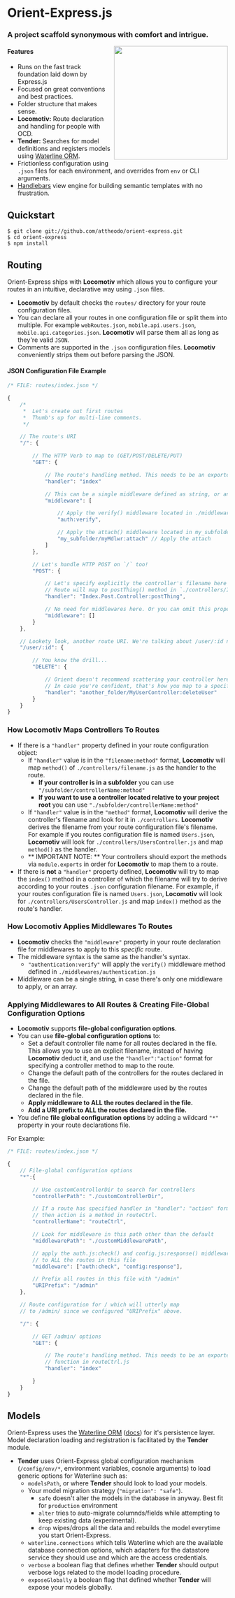 # Orient-Express.js
### A project scaffold synonymous with comfort and intrigue.


<img align="right" height="260" src="http://atworks.gr/orient/logo.png">

#### Features
- Runs on the fast track foundation laid down by Express.js
- Focused on great conventions and best practices.
- Folder structure that makes sense.
- **Locomotiv:** Route declaration and handling for people with OCD.
- **Tender:** Searches for model definitions and registers models using [Waterline ORM](https://github.com/balderdashy/waterline).
- Frictionless configuration using `.json` files for each environment, and overrides from `env` or CLI arguments.
- [Handlebars](http://handlebarsjs.com/) view engine for building semantic templates with no frustration.

## Quickstart
```
$ git clone git://github.com/attheodo/orient-express.git
$ cd orient-express
$ npm install
```

## Routing
Orient-Express ships with **Locomotiv** which allows you to configure your routes in an intuitive, declarative way using `.json` files.

- **Locomotiv** by default checks the `routes/` directory for your route configuration files.
- You can declare all your routes in one configuration file or split them into multiple. For example `webRoutes.json`, `mobile.api.users.json`, `mobile.api.categories.json`. **Locomotiv** will parse them all as long as they're valid `JSON`.
- Comments are supported in the `.json` configuration files. **Locomotiv** conveniently strips them out before parsing the JSON.

#### JSON Configuration File Example
```javascript
/* FILE: routes/index.json */

{
    /*
     *  Let's create out first routes
     *  Thumb's up for multi-line comments.
     */

	// The route's URI
	"/": {

		// The HTTP Verb to map to (GET/POST/DELETE/PUT)
		"GET": {

			// The route's handling method. This needs to be an exported function in your controller
			"handler": "index"

			// This can be a single middleware defined as string, or an array
			"middleware": [

				// Apply the verify() middleware located in ./middlewares/auth.js
				"auth:verify",

				// Apply the attach() middleware located in my_subfolder/myMdlrw.js
				"my_subfolder/myMdlwr:attach" // Apply the attach
			]
		},

		// Let's handle HTTP POST on `/` too!
		"POST": {

			// Let's specify explicitly the controller's filename here
			// Route will map to postThing() method in `./controllers/Index.Post.Controller.js`
			"handler": "Index.Post.Controller:postThing",

			// No need for middlewares here. Or you can omit this property completely.
			"middleware": []
		}
	},

	// Lookety look, another route URI. We're talking about /user/:id now!
	"/user/:id": {

		// You know the drill...
		"DELETE": {

			// Orient doesn't recommend scattering your controller here and there.
			// In case you're confident, that's how you map to a specific controller in a specific folder
			"handler": "another_folder/MyUserController:deleteUser"
		}
	}
}
```

### How Locomotiv Maps Controllers To Routes
- If there is a `"handler"` property defined in your route configuration object:
	- If `"handler"` value is in the `"filename:method"` format, **Locomotiv** will map `method()` of `./controllers/filename.js` as the handler to the route.
		- **If your controller is in a subfolder** you can use `"/subfolder/controllerName:method"`
		- **If you want to use a controller located relative to your project root** you can use `"./subfolder/controllerName:method"`
	- If `"handler"` value is in the `"method"` format, **Locomotiv** will derive the controller's filename and look for it in `./controllers`. **Locomotiv** derives the filename from your route configuration file's filename. For example if you routes configuration file is named `Users.json`, **Locomotiv** will look for `./controllers/UsersController.js` and map `method()` as the handler.
	- ** IMPORTANT NOTE: ** Your controllers should export the methods via `module.exports` in order for **Locomotiv** to map them to a route.
- If there is **not** a `"handler"` property defined, **Locomotiv** will try to map the `index()` method in a controller of which the filename will try to derive according to your routes `.json` configuration filename. For example, if your routes configuration file is named `Users.json`, **Locomotiv** will look for `./controllers/UsersController.js` and map `index()` method as the route's handler.

### How Locomotiv Applies Middlewares To Routes
- **Locomotiv** checks the `"middleware"` property in your route declaration file for middlewares to apply to this *specific* route.
-  The middleware syntax is the same as the handler's syntax.
	- `"authentication:verify"` will apply the `verify()` middleware method defined in `./middlewares/authentication.js`
-  Middleware can be a single string, in case there's only one middleware to apply, or an array.

### Applying Middlewares to All Routes & Creating File-Global Configuration Options
- **Locomotiv** supports **file-global configuration options**.
- You can use **file-global configuration options** to:
	- Set a default controller file name for all routes declared in the file. This allows you to use an explicit filename, instead of having **Locomotiv** deduct it, and use the `"handler":"action"` format for specifying a controller method to map to the route.
	- Change the default path of the controllers for the routes declared in the file.
	- Change the default path of the middleware used by the routes declared in the file.
	- **Apply middleware to ALL the routes declared in the file.**
	- **Add a URI prefix to ALL the routes declared in the file.**
- You define **file global configuration options** by adding a wildcard `"*"` property in your route declarations file.

For Example:

```javascript
/* FILE: routes/index.json */

{
    // File-global configuration options
	"*":{

		// Use customControllerDir to search for controllers
		"controllerPath": "./customControllerDir",

		// If a route has specified handler in "handler": "action" format
		// then action is a method in routeCtrl.
		"controllerName": "routeCtrl",

		// Look for middleware in this path other than the default
		"middlewarePath": "./customMiddlewarePath",

		// apply the auth.js:check() and config.js:response() middleware
		// to ALL the routes in this file
		"middleware": ["auth:check", "config:response"],

		// Prefix all routes in this file with "/admin"
		"URIPrefix": "/admin"
	},

	// Route configuration for / which will utterly map
	// to /admin/ since we configured "URIPrefix" above.

	"/": {

		// GET /admin/ options
		"GET": {

			// The route's handling method. This needs to be an exported
			// function in routeCtrl.js
			"handler": "index"

		}
	}
}

```

## Models
Orient-Express uses the [Waterline ORM](https://github.com/balderdashy/waterline) ([docs](https://github.com/balderdashy/waterline-docs)) for it's persistence layer. Model declaration loading and registration is facilitated by the **Tender** module.
- **Tender** uses Orient-Express global configuration mechanism (`/config/env/*`, environment variables, cosnole arguments) to load generic options for Waterline such as:
	- `modelsPath`, or where **Tender** should look to load your models.
	- Your model migration strategy (`"migration": "safe"`).
		- `safe` doesn't alter the models in the database in anyway. Best fit for `production` environment
		- `alter` tries to auto-migrate columnds/fields while attempting to keep existing data (experimental).
		- `drop` wipes/drops all the data and rebuilds the model everytime you start Orient-Express.
	- `waterline.connections` which tells Waterline which are the available database connection options, which adapters for the datastore service they should use and which are the access credentials.
	- `verbose` a boolean flag that defines whether **Tender** should output verbose logs related to the model loading procedure.
	- `exposeGlobally` a boolean flag that defined whether **Tender** will expose your models globally.
